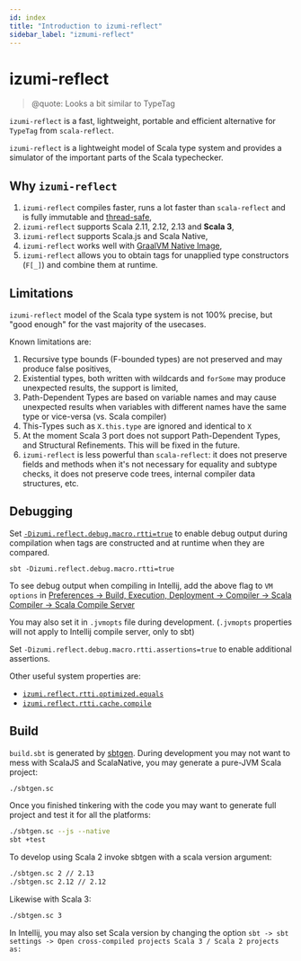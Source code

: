 ```yaml
---
id: index
title: "Introduction to izumi-reflect"
sidebar_label: "izmumi-reflect"
---
```



# izumi-reflect

> @quote: Looks a bit similar to TypeTag

`izumi-reflect` is a fast, lightweight, portable and efficient alternative for `TypeTag` from `scala-reflect`.

`izumi-reflect` is a lightweight model of Scala type system and provides a simulator of the important parts of the Scala typechecker.

## Why `izumi-reflect`

1. `izumi-reflect` compiles faster, runs a lot faster than `scala-reflect` and is fully immutable and [thread-safe](https://github.com/scala/bug/issues/10766),
2. `izumi-reflect` supports Scala 2.11, 2.12, 2.13 and **Scala 3**,
3. `izumi-reflect` supports Scala.js and Scala Native,
4. `izumi-reflect` works well with [GraalVM Native Image](https://www.graalvm.org/reference-manual/native-image/),
5. `izumi-reflect` allows you to obtain tags for unapplied type constructors (`F[_]`) and combine them at runtime.

## Limitations

`izumi-reflect` model of the Scala type system is not 100% precise, but "good enough" for the vast majority of the usecases.

Known limitations are:

1. Recursive type bounds (F-bounded types) are not preserved and may produce false positives,
2. Existential types, both written with wildcards and `forSome` may produce unexpected results, the support is limited,
3. Path-Dependent Types are based on variable names and may cause unexpected results when variables with different names have the same type or vice-versa (vs. Scala compiler)
4. This-Types such as `X.this.type` are ignored and identical to `X`
5. At the moment Scala 3 port does not support Path-Dependent Types, and Structural Refinements. This will be fixed in the future.
6. `izumi-reflect` is less powerful than `scala-reflect`: it does not preserve fields and methods when it's not necessary for equality and subtype checks, it does not preserve code trees, internal compiler data structures, etc.

## Debugging

Set [`-Dizumi.reflect.debug.macro.rtti=true`](https://javadoc.io/doc/dev.zio/izumi-reflect_2.13/latest/izumi/reflect/DebugProperties$.html#izumi.reflect.debug.macro.rtti:String(%22izumi.reflect.debug.macro.rtti%22)) to enable debug output during compilation when tags are constructed and at runtime when they are compared.

```shell
sbt -Dizumi.reflect.debug.macro.rtti=true
```

To see debug output when compiling in Intellij, add the above flag to `VM options` in [Preferences -> Build, Execution, Deployment -> Compiler -> Scala Compiler -> Scala Compile Server](jetbrains://idea/settings?name=Build%2C+Execution%2C+Deployment--Compiler--Scala+Compiler--Scala+Compile+Server)

You may also set it in `.jvmopts` file during development. (`.jvmopts` properties will not apply to Intellij compile server, only to sbt)

Set `-Dizumi.reflect.debug.macro.rtti.assertions=true` to enable additional assertions.

Other useful system properties are:

- [`izumi.reflect.rtti.optimized.equals`](https://javadoc.io/doc/dev.zio/izumi-reflect_2.13/latest/izumi/reflect/DebugProperties$.html#izumi.reflect.rtti.optimized.equals:String(%22izumi.reflect.rtti.optimized.equals%22))
- [`izumi.reflect.rtti.cache.compile`](https://javadoc.io/doc/dev.zio/izumi-reflect_2.13/latest/izumi/reflect/DebugProperties$.html#izumi.reflect.rtti.cache.compile:String(%22izumi.reflect.rtti.cache.compile%22))

## Build

`build.sbt` is generated by [sbtgen](https://github.com/7mind/sbtgen). During development you may not want to mess with ScalaJS and ScalaNative, you may generate a pure-JVM Scala project:

```bash
./sbtgen.sc
```

Once you finished tinkering with the code you may want to generate full project and test it for all the platforms:

```bash
./sbtgen.sc --js --native
sbt +test
```

To develop using Scala 2 invoke sbtgen with a scala version argument:

```bash
./sbtgen.sc 2 // 2.13
./sbtgen.sc 2.12 // 2.12
```

Likewise with Scala 3:

```bash
./sbtgen.sc 3
```

In Intellij, you may also set Scala version by changing the option `sbt -> sbt settings -> Open cross-compiled projects Scala 3 / Scala 2 projects as:`

